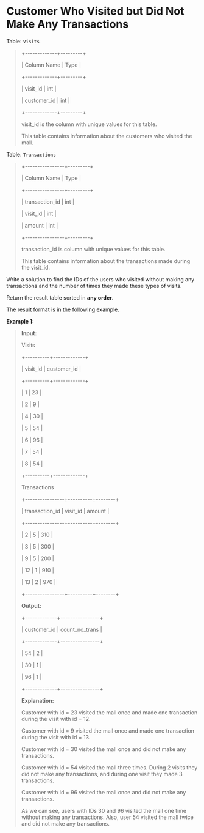 # Customer Who Visited but Did Not Make Any Transactions

Table: <code>Visits</code>
>
> +-------------+---------+
>
> | Column Name | Type    |
>
> +-------------+---------+
>
> | visit_id    | int     |
>
> | customer_id | int     |
>
> +-------------+---------+
>
> visit_id is the column with unique values for this table.
>
> This table contains information about the customers who visited the mall.


Table: <code>Transactions</code>
>
> +----------------+---------+
>
> | Column Name    | Type    |
>
> +----------------+---------+
>
> | transaction_id | int     |
>
> | visit_id       | int     |
>
> | amount         | int     |
>
> +----------------+---------+
>
> transaction_id is column with unique values for this table.
>
> This table contains information about the transactions made during the visit_id.


Write a&nbsp;solution to find the IDs of the users who visited without making any transactions and the number of times they made these types of visits.

Return the result table sorted in **any order**.

The&nbsp;result format is in the following example.


**Example 1:**
>
> **Input:**
>
> Visits
>
> +----------+-------------+
>
> | visit_id | customer_id |
>
> +----------+-------------+
>
> | 1        | 23          |
>
> | 2        | 9           |
>
> | 4        | 30          |
>
> | 5        | 54          |
>
> | 6        | 96          |
>
> | 7        | 54          |
>
> | 8        | 54          |
>
> +----------+-------------+
>
> Transactions
>
> +----------------+----------+--------+
>
> | transaction_id | visit_id | amount |
>
> +----------------+----------+--------+
>
> | 2              | 5        | 310    |
>
> | 3              | 5        | 300    |
>
> | 9              | 5        | 200    |
>
> | 12             | 1        | 910    |
>
> | 13             | 2        | 970    |
>
> +----------------+----------+--------+
>
> **Output:**
>
> +-------------+----------------+
>
> | customer_id | count_no_trans |
>
> +-------------+----------------+
>
> | 54          | 2              |
>
> | 30          | 1              |
>
> | 96          | 1              |
>
> +-------------+----------------+
>
> **Explanation:**
>
> Customer with id = 23 visited the mall once and made one transaction during the visit with id = 12.
>
> Customer with id = 9 visited the mall once and made one transaction during the visit with id = 13.
>
> Customer with id = 30 visited the mall once and did not make any transactions.
>
> Customer with id = 54 visited the mall three times. During 2 visits they did not make any transactions, and during one visit they made 3 transactions.
>
> Customer with id = 96 visited the mall once and did not make any transactions.
>
> As we can see, users with IDs 30 and 96 visited the mall one time without making any transactions. Also, user 54 visited the mall twice and did not make any transactions.
